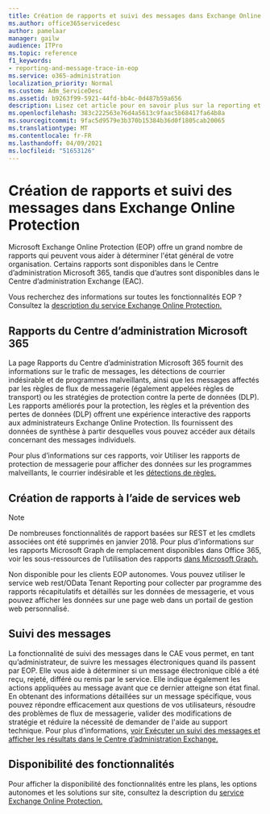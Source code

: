 ```yaml
---
title: Création de rapports et suivi des messages dans Exchange Online Protection
ms.author: office365servicedesc
author: pamelaar
manager: gailw
audience: ITPro
ms.topic: reference
f1_keywords:
- reporting-and-message-trace-in-eop
ms.service: o365-administration
localization_priority: Normal
ms.custom: Adm_ServiceDesc
ms.assetid: b9263f99-5921-44fd-bb4c-0d487b59a656
description: Lisez cet article pour en savoir plus sur la reporting et le suivi des messages dans Microsoft Exchange Online Protection (EOP).
ms.openlocfilehash: 383c222563e76d4a5613c9faac5b68417fa64b8a
ms.sourcegitcommit: 9fac5d9579e3b370b15384b36d0f1805cab20065
ms.translationtype: MT
ms.contentlocale: fr-FR
ms.lasthandoff: 04/09/2021
ms.locfileid: "51653126"
---
```

# <a name="reporting-and-message-trace-in-exchange-online-protection"></a>Création de rapports et suivi des messages dans Exchange Online Protection

Microsoft Exchange Online Protection (EOP) offre un grand nombre de rapports qui peuvent vous aider à déterminer l'état général de votre organisation. Certains rapports sont disponibles dans le Centre d’administration Microsoft 365, tandis que d’autres sont disponibles dans le Centre d’administration Exchange (EAC).

Vous recherchez des informations sur toutes les fonctionnalités EOP ? Consultez la [description du service Exchange Online Protection.](exchange-online-protection-service-description.md)

## <a name="microsoft-365-admin-center-reports"></a>Rapports du Centre d’administration Microsoft 365

La page Rapports du Centre d’administration Microsoft 365 fournit des informations sur le trafic de messages, les détections de courrier indésirable et de programmes malveillants, ainsi que les messages affectés par les règles de flux de messagerie (également appelées règles de transport) ou les stratégies de protection contre la perte de données (DLP). Les rapports améliorés pour la protection, les règles et la prévention des pertes de données (DLP) offrent une expérience interactive des rapports aux administrateurs Exchange Online Protection. Ils fournissent des données de synthèse à partir desquelles vous pouvez accéder aux détails concernant des messages individuels.

Pour plus d’informations sur ces rapports, voir Utiliser les rapports de protection de messagerie pour afficher des données sur les programmes malveillants, le courrier indésirable et les [détections de règles.](/exchange/monitoring/use-mail-protection-reports)

## <a name="reporting-using-web-services"></a>Création de rapports à l’aide de services web

> [!NOTE]
> De nombreuses fonctionnalités de rapport basées sur REST et les cmdlets associées ont été supprimés en janvier 2018. Pour plus d’informations sur les rapports Microsoft Graph de remplacement disponibles dans Office 365, voir les sous-ressources de l’utilisation des rapports [dans Microsoft Graph.](/graph/api/resources/report)

Non disponible pour les clients EOP autonomes. Vous pouvez utiliser le service web rest/OData Tenant Reporting pour collecter par programme des rapports récapitulatifs et détaillés sur les données de messagerie, et vous pouvez afficher les données sur une page web dans un portail de gestion web personnalisé.

## <a name="message-trace"></a>Suivi des messages

La fonctionnalité de suivi des messages dans le CAE vous permet, en tant qu’administrateur, de suivre les messages électroniques quand ils passent par EOP. Elle vous aide à déterminer si un message électronique ciblé a été reçu, rejeté, différé ou remis par le service. Elle indique également les actions appliquées au message avant que ce dernier atteigne son état final. En obtenant des informations détaillées sur un message spécifique, vous pouvez répondre efficacement aux questions de vos utilisateurs, résoudre des problèmes de flux de messagerie, valider des modifications de stratégie et réduire la nécessité de demander de l'aide au support technique. Pour plus d’informations, [voir Exécuter un suivi des messages et afficher les résultats dans le Centre d’administration Exchange.](/exchange/monitoring/trace-an-email-message/run-a-message-trace-and-view-results)

## <a name="feature-availability"></a>Disponibilité des fonctionnalités

Pour afficher la disponibilité des fonctionnalités entre les plans, les options autonomes et les solutions sur site, consultez la description du [service Exchange Online Protection.](exchange-online-protection-service-description.md)